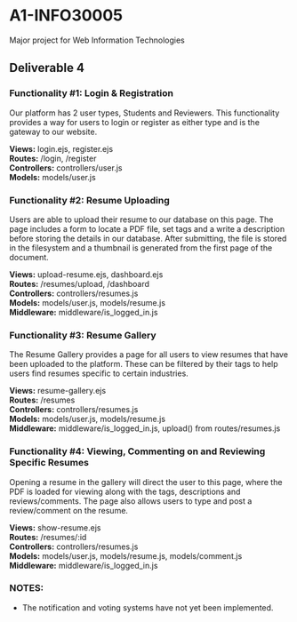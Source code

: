 # A1-INFO30005
Major project for Web Information Technologies

## Deliverable 4

### Functionality #1: Login & Registration
Our platform has 2 user types, Students and Reviewers. This functionality provides a way for users to login or register as either type and is the gateway to our website.

**Views:** login.ejs, register.ejs  
**Routes:** /login, /register  
**Controllers:** controllers/user.js  
**Models:** models/user.js  

### Functionality #2: Resume Uploading
Users are able to upload their resume to our database on this page. The page includes a form to locate a PDF file, set tags and a write a description before storing the details in our database. After submitting, the file is stored in the filesystem and a thumbnail is generated from the first page of the document.

**Views:** upload-resume.ejs, dashboard.ejs  
**Routes:** /resumes/upload, /dashboard  
**Controllers:** controllers/resumes.js  
**Models:** models/user.js, models/resume.js  
**Middleware:** middleware/is_logged_in.js  

### Functionality #3: Resume Gallery
The Resume Gallery provides a page for all users to view resumes that have been uploaded to the platform. These can be filtered by their tags to help users find resumes specific to certain industries.

**Views:** resume-gallery.ejs  
**Routes:** /resumes  
**Controllers:** controllers/resumes.js  
**Models:** models/user.js, models/resume.js  
**Middleware:** middleware/is_logged_in.js, upload() from routes/resumes.js  

### Functionality #4: Viewing, Commenting on and Reviewing Specific Resumes
Opening a resume in the gallery will direct the user to this page, where the PDF is loaded for viewing along with the tags, descriptions and reviews/comments. The page also allows users to type and post a review/comment on the resume.

**Views:** show-resume.ejs  
**Routes:** /resumes/:id     
**Controllers:** controllers/resumes.js  
**Models:** models/user.js, models/resume.js, models/comment.js  
**Middleware:** middleware/is_logged_in.js  

### NOTES:
- The notification and voting systems have not yet been implemented.
